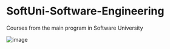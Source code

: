 # SoftUni-Software-Engineering
Courses from the main program in Software University


![image](https://user-images.githubusercontent.com/94044461/141110670-29c299a2-8a3c-453d-9068-ca99fd2f5807.png)
